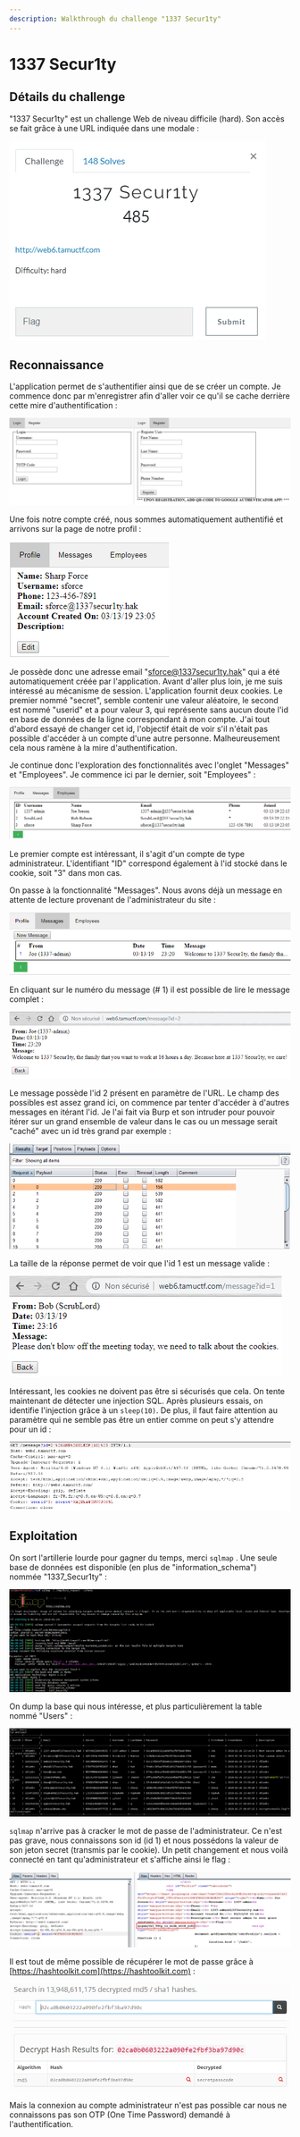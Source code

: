 ```yaml
---
description: Walkthrough du challenge "1337 Secur1ty"
---
```


# 1337 Secur1ty

## Détails du challenge

"1337 Secur1ty" est un challenge Web de niveau difficile \(hard\). Son accès se fait grâce à une URL indiquée dans une modale :

![](../../../.gitbook/assets/930d4313c8678e573f5b78af7a9712d2.png)

## Reconnaissance

L'application permet de s'authentifier ainsi que de se créer un compte. Je commence donc par m'enregistrer afin d'aller voir ce qu'il se cache derrière cette mire d'authentification :

![](../../../.gitbook/assets/70d116abcfc8e28e45508091270c79e8.png)

Une fois notre compte créé, nous sommes automatiquement authentifié et arrivons sur la page de notre profil :

![](../../../.gitbook/assets/8f1059ef897bc301724b0b1dd09ccb3c.png)

Je possède donc une adresse email "sforce@1337secur1ty.hak" qui a été automatiquement créée par l'application. Avant d'aller plus loin, je me suis intéressé au mécanisme de session. L'application fournit deux cookies. Le premier nommé "secret", semble contenir une valeur aléatoire, le second est nommé "userid" et a pour valeur 3, qui représente sans aucun doute l'id en base de données de la ligne correspondant à mon compte. J'ai tout d'abord essayé de changer cet id, l'objectif était de voir s'il n'était pas possible d'accéder à un compte d'une autre personne. Malheureusement cela nous ramène à la mire d'authentification.

Je continue donc l'exploration des fonctionnalités avec l'onglet "Messages" et "Employees". Je commence ici par le dernier, soit "Employees" :

![](../../../.gitbook/assets/d28b82029915e4438eeb715bfba48096.png)

Le premier compte est intéressant, il s'agit d'un compte de type administrateur. L'identifiant "ID" correspond également à l'id stocké dans le cookie, soit "3" dans mon cas.

On passe à la fonctionnalité "Messages". Nous avons déjà un message en attente de lecture provenant de l'administrateur du site :

![](../../../.gitbook/assets/47f8040228fdbc756bb400b60518b7c1.png)

En cliquant sur le numéro du message \(\# 1\) il est possible de lire le message complet :

![](../../../.gitbook/assets/a4f699af8baec38d1d25722d04cd815c.png)

Le message possède l'id 2 présent en paramètre de l'URL. Le champ des possibles est assez grand ici, on commence par tenter d'accéder à d'autres messages en itérant l'id. Je l'ai fait via Burp et son intruder pour pouvoir itérer sur un grand ensemble de valeur dans le cas ou un message serait "caché" avec un id très grand par exemple :

![](../../../.gitbook/assets/28697db240d76923610b0d07f0bb3c7f.png)

La taille de la réponse permet de voir que l'id 1 est un message valide :

![](../../../.gitbook/assets/2c6c761d73a196479ee4943efd991971.png)

Intéressant, les cookies ne doivent pas être si sécurisés que cela. On tente maintenant de détecter une injection SQL. Après plusieurs essais, on identifie l'injection grâce à un `sleep(10)`. De plus, il faut faire attention au paramètre qui ne semble pas être un entier comme on peut s'y attendre pour un id :

![](../../../.gitbook/assets/d4be1c819151cfdd6a9b167564aecd66.png)

## Exploitation

On sort l'artillerie lourde pour gagner du temps, merci `sqlmap` . Une seule base de données est disponible \(en plus de "information\_schema"\) nommée "1337\_Secur1ty"  :

![](../../../.gitbook/assets/5146224b790ea51d4d86f4d5f696c0e1.png)

On dump la base qui nous intéresse, et plus particulièrement la table nommé "Users" :

![](../../../.gitbook/assets/0672cebbf0b3194b2d7291e933b03f5a.png)

`sqlmap` n'arrive pas à cracker le mot de passe de l'administrateur. Ce n'est pas grave, nous connaissons son id \(id 1\) et nous possédons la valeur de son jeton secret \(transmis par le cookie\). Un petit changement et nous voilà connecté en tant qu'administrateur et s'affiche ainsi le flag :

![](../../../.gitbook/assets/78f21d6c405c189c260414201afd63ec.png)

Il est tout de même possible de récupérer le mot de passe grâce à [https://hashtoolkit.com](https://hashtoolkit.com) :

![](../../../.gitbook/assets/7b9c8d20d95cfd410663f1a6cb6e229a.png)

Mais la connexion au compte administrateur n'est pas possible car nous ne connaissons pas son OTP \(One Time Password\) demandé à l'authentification.



